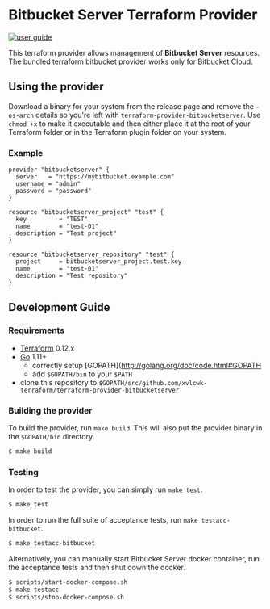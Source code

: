 # Bitbucket Server Terraform Provider

[![user guide](https://img.shields.io/badge/-user%20guide-blue)](https://registry.terraform.io/providers/xvlcwk-terraform/bitbucketserver/latest)

This terraform provider allows management of **Bitbucket Server** resources. The bundled terraform bitbucket provider works only for Bitbucket Cloud.

## Using the provider

Download a binary for your system from the release page and remove the `-os-arch` details so you're left with `terraform-provider-bitbucketserver`.
Use `chmod +x` to make it executable and then either place it at the root of your Terraform folder or in the Terraform plugin folder on your system.

### Example

```hcl
provider "bitbucketserver" {
  server   = "https://mybitbucket.example.com"
  username = "admin"
  password = "password"
}

resource "bitbucketserver_project" "test" {
  key         = "TEST"
  name        = "test-01"
  description = "Test project"
}

resource "bitbucketserver_repository" "test" {
  project     = bitbucketserver_project.test.key
  name        = "test-01"
  description = "Test repository"
}
```

## Development Guide

### Requirements

-	[Terraform](https://www.terraform.io/downloads.html) 0.12.x
-	[Go](https://golang.org/doc/install) 1.11+
    - correctly setup [GOPATH](http://golang.org/doc/code.html#GOPATH
    - add `$GOPATH/bin` to your `$PATH`
- clone this repository to `$GOPATH/src/github.com/xvlcwk-terraform/terraform-provider-bitbucketserver`

### Building the provider

To build the provider, run `make build`. This will also put the provider binary in the `$GOPATH/bin` directory.

```sh
$ make build
```

### Testing

In order to test the provider, you can simply run `make test`.

```sh
$ make test
```

In order to run the full suite of acceptance tests, run `make testacc-bitbucket`.

```sh
$ make testacc-bitbucket
```

Alternatively, you can manually start Bitbucket Server docker container, run the acceptance tests and then shut down the docker.

```sh
$ scripts/start-docker-compose.sh
$ make testacc
$ scripts/stop-docker-compose.sh
```
